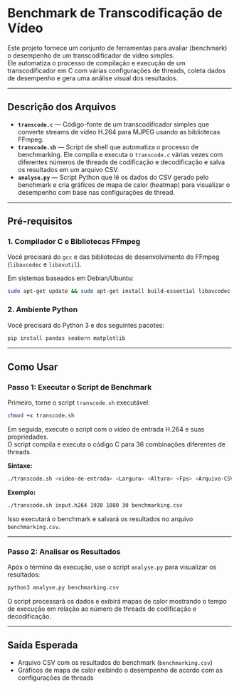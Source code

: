 # Benchmark de Transcodificação de Vídeo

Este projeto fornece um conjunto de ferramentas para avaliar (benchmark) o desempenho de um transcodificador de vídeo simples.  
Ele automatiza o processo de compilação e execução de um transcodificador em C com várias configurações de threads, coleta dados de desempenho e gera uma análise visual dos resultados.

---

## Descrição dos Arquivos

- **`transcode.c`** — Código-fonte de um transcodificador simples que converte streams de vídeo H.264 para MJPEG usando as bibliotecas FFmpeg.  
- **`transcode.sh`** — Script de shell que automatiza o processo de benchmarking. Ele compila e executa o `transcode.c` várias vezes com diferentes números de threads de codificação e decodificação e salva os resultados em um arquivo CSV.  
- **`analyse.py`** — Script Python que lê os dados do CSV gerado pelo benchmark e cria gráficos de mapa de calor (heatmap) para visualizar o desempenho com base nas configurações de thread.

---

## Pré-requisitos

### 1. Compilador C e Bibliotecas FFmpeg

Você precisará do `gcc` e das bibliotecas de desenvolvimento do FFmpeg (`libavcodec` e `libavutil`).

Em sistemas baseados em Debian/Ubuntu:

```bash
sudo apt-get update && sudo apt-get install build-essential libavcodec-dev libavutil-dev
```

### 2. Ambiente Python

Você precisará do Python 3 e dos seguintes pacotes:

```bash
pip install pandas seaborn matplotlib
```

---

## Como Usar

### Passo 1: Executar o Script de Benchmark

Primeiro, torne o script `transcode.sh` executável:

```bash
chmod +x transcode.sh
```

Em seguida, execute o script com o vídeo de entrada H.264 e suas propriedades.  
O script compila e executa o código C para 36 combinações diferentes de threads.

**Sintaxe:**

```bash
./transcode.sh <video-de-entrada> <Largura> <Altura> <Fps> <Arquivo-CSV-de-Saida>
```

**Exemplo:**

```bash
./transcode.sh input.h264 1920 1080 30 benchmarking.csv
```

Isso executará o benchmark e salvará os resultados no arquivo `benchmarking.csv`.

---

### Passo 2: Analisar os Resultados

Após o término da execução, use o script `analyse.py` para visualizar os resultados:

```bash
python3 analyse.py benchmarking.csv
```

O script processará os dados e exibirá mapas de calor mostrando o tempo de execução em relação ao número de threads de codificação e decodificação.

---

## Saída Esperada

- Arquivo CSV com os resultados do benchmark (`benchmarking.csv`)
- Gráficos de mapa de calor exibindo o desempenho de acordo com as configurações de threads
